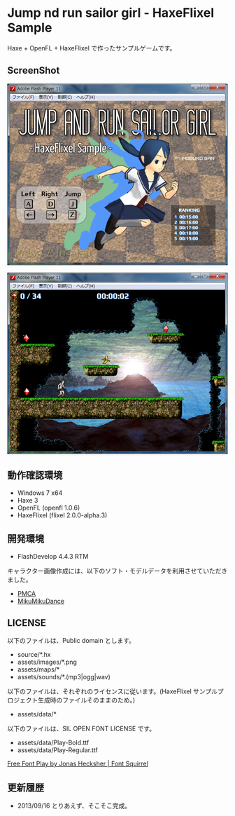 Jump nd run sailor girl - HaxeFlixel Sample
==============================================

Haxe + OpenFL + HaxeFlixel で作ったサンプルゲームです。

ScreenShot
---------------

![ゲームタイトル画面](doc/ss1.png)

![ゲーム画面](doc/ss2.png)


動作確認環境
--------------

* Windows 7 x64
* Haxe 3
* OpenFL (openfl 1.0.6)
* HaxeFlixel (flixel 2.0.0-alpha.3)

開発環境
--------------

* FlashDevelop 4.4.3 RTM

キャラクター画像作成には、以下のソフト・モデルデータを利用させていただきました。

* [PMCA](http://matosus304.blog106.fc2.com/blog-entry-215.html)
* [MikuMikuDance](http://www.geocities.jp/higuchuu4/)


LICENSE
------------

以下のファイルは、Public domain とします。

* source/\*.hx
* assets/images/\*.png
* assets/maps/\*
* assets/sounds/\*.(mp3|ogg|wav)

以下のファイルは、それぞれのライセンスに従います。(HaxeFlixel サンプルプロジェクト生成時のファイルそのままのため。)

* assets/data/\*

以下のファイルは、SIL OPEN FONT LICENSE です。

* assets/data/Play-Bold.ttf
* assets/data/Play-Regular.ttf

[Free Font Play by Jonas Hecksher | Font Squirrel](http://www.fontsquirrel.com/fonts/play)


更新履歴
----------------

* 2013/09/16 とりあえず、そこそこ完成。

 
